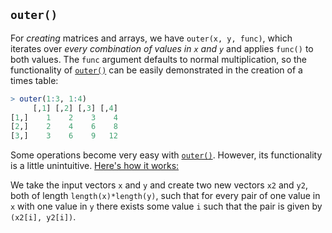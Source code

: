 

`outer()`
---------

For *creating* matrices and arrays, we have `outer(x, y, func)`, which iterates over *every combination of values in `x` and `y`* and applies `func()` to both values. The `func` argument defaults to normal multiplication, so the functionality of [`outer()`](https://stat.ethz.ch/R-manual/R-devel/library/base/html/outer.html) can be easily demonstrated in the creation of a times table:

```r
> outer(1:3, 1:4)
     [,1] [,2] [,3] [,4]
[1,]    1    2    3    4
[2,]    2    4    6    8
[3,]    3    6    9   12
```

Some operations become very easy with [`outer()`](https://stat.ethz.ch/R-manual/R-devel/library/base/html/outer.html). However, its functionality is a little unintuitive. [Here's how it works:](http://stackoverflow.com/questions/5554305/simple-question-regarding-the-use-of-outer-and-user-defined-functions)

We take the input vectors `x` and `y` and create two new vectors `x2` and `y2`, both of length `length(x)*length(y)`, such that for every pair of one value in `x` with one value in `y` there exists some value `i` such that the pair is given by `(x2[i], y2[i])`. 
